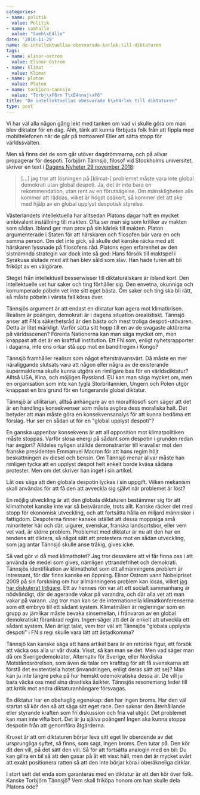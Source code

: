 ```yaml
---
categories:
- name: politik
  value: Politik
- name: samhalle
  value: "Samh\xE4lle"
date: '2018-11-29'
name: de-intellektuellas-obesvarade-karlek-till-diktaturen
tags:
- name: elinor-ostrom
  value: Elinor Ostrom
- name: klimat
  value: Klimat
- name: platon
  value: Platon
- name: torbjorn-tannsjo
  value: "Torbj\xF6rn T\xE4nnsj\xF6"
title: "De intellektuellas obesvarade k\xE4rlek till diktaturen"
type: post
---
```

Vi har väl alla någon gång lekt med tanken om vad vi skulle göra om man blev diktator för en dag. Ahh, tänk att kunna förbjuda folk från att fippla med mobiltelefonen när de går på trottoaren! Eller att sätta stopp för världssvälten.

Men så finns det de som går utöver dagdrömmarna, och på allvar propagerar för despoti. Torbjörn Tännsjö, filosof vid Stockholms universitet, skriver en text i [Dagens Nyheter 29 november 2018](https://www.dn.se/kultur-noje/sa-kan-klimatkrisen-leda-fram-till-en-global-despoti/):

> [...] jag tror att lösningen på [klimat-] problemet måste vara inte global demokrati utan global despoti. Ja, det är inte bara en rekommendation, utan rent av en förutsägelse. Om mänskligheten alls kommer att räddas, vilket är högst osäkert, så kommer det att ske med hjälp av en global upplyst despotisk styrelse.



Västerlandets intellektuella har alltsedan Platons dagar haft en mycket ambivalent inställning till makten. Ofta ser man sig som kritiker av makten som sådan. Ibland ger man prov på sin kärlek till makten. Platon argumenterade i Staten för att härskaren och filosofen bör vara en och samma person. Om det inte gick, så skulle det kanske räcka med att härskaren lyssnade på filosofens råd. Platons egen erfarenhet av den sistnämnda strategin var dock inte så god: Hans försök till maktspel i Syrakusa slutade med att han blev såld som slav. Han hade turen att bli friköpt av en välgörare.

Steget från intellektuell besserwisser till diktaturälskare är ibland kort. Den intellektuelle vet hur saker och ting förhåller sig. Den envetna, okunniga och korrumperade pöbeln vet inte sitt eget bästa. Om saker och ting ska bli rätt, så måste pöbeln i värsta fall köras över.

Tännsjös argument är att endast en diktatur kan agera mot klimatkrisen. Realism är poängen, demokrati är i dagens situation orealistiskt. Tännsjö anser att FN:s säkerhetsråd är den bästa och mest troliga despoti-utövaren. Detta är litet märkligt. Varför sätta sitt hopp till en av de svagaste aktörerna på världsscenen? Förenta Nationerna kan man säga mycket om, men knappast att det är en kraftfull institution. Ett FN som, enligt nyhetsrapporter i dagarna, inte ens orkar stå upp mot en banditregim i Kongo?

Tännsjö framhåller realism som något eftersträvansvärt. Då måste en mer näraliggande slutsats vara att någon eller några av de existerande supermakterna skulle kunna utgöra en rimligare bas för en världsdiktatur? Alltså USA, Kina, och möjligen Ryssland. EU kan man säga mycket om, men en organisation som inte kan tygla Storbritannien, Ungern och Polen utgör knappast en bra grund för en fungerande global diktatur.

Tännsjö är utilitarian, alltså anhängare av en moralfilosofi som säger att det är en handlings konsekvenser som måste avgöra dess moraliska halt. Det betyder att man måste göra en konsekvensanalys för att kunna bedöma ett förslag. Hur ser en sådan ut för en "global upplyst despoti"?

En ganska uppenbar konsekvens är att all opposition mot klimatpolitiken måste stoppas. Varför slösa energi på sådant som despotin i grunden redan har avgjort? Alldeles nyligen ställde demonstranter till kravaller mot den franske presidenten  Emmanuel Macron för att hans regim höjt beskattningen av diesel och bensin. Om Tännsjö menar allvar måste han rimligen tycka att en upplyst despot helt enkelt borde kväsa sådana protester. Men om det skriver han inget i sin artikel.

Låt oss säga att den globala despotin lyckas i sin uppgift. Vilken mekanism skall användas för att få den att avveckla sig självt när problemet är löst?

En möjlig utveckling är att den globala diktaturen bestämmer sig för att klimathotet kanske inte var så besvärande, trots allt. Kanske räcker det med stopp för ekonomisk utveckling, och att fortsätta hålla en miljard människor i fattigdom. Despoterna finner kanske istället att dessa moppsiga små minoriteter här och där, uigurer, svenskar, franska landsortsbor, eller vem vet vad, är större problem. Problemet med diktatur är nu att den har en tendens att diktera, så något sätt att protestera mot en sådan utveckling, som jag antar Tännsjö skulle anse tråkig, gives icke.

Så vad gör vi då med klimathotet? Jag tror dessvärre att vi får finna oss i att använda de medel som gives, nämligen yttrandefrihet och demokrati. Tännsjös identifikation av klimathotet som ett allmänningens problem är intressant, för där finns kanske en öppning. Elinor Ostrom vann Nobelpriset 2009 på sin forskning om hur allmänningens problem kan lösas, vilket [jag har diskuterat tidigare](/tag/elinor-ostrom/). Ett av hennes rön var att ett socialt sammanhang är nödvändigt, där de agerande vakar på varandra, och där alla vet att man vakar på varann. Jag tror man kan se de internationella klimatkonferenserna som ett embryo till ett sådant system. Klimatmålen är regleringar som en grupp av jämlikar måste bevaka sinsemellan, i frånvaron av en global demokratiskt förankrad regim. Ingen säger att det är enkelt att utveckla ett sådant system. Men ärligt talat, vem tror väl att Tännsjös "globala upplysta despoti" i FN:s regi skulle vara lätt att åstadkomma?

Tännsjö kan kanske säga att hans artikel bara är en retorisk figur, ett försök att väcka oss alla ur vår dvala. Visst, så kan man se det. Men vad säger man då om Sverigedemokrater, Alternativ för Sverige, eller Nordiska Motståndsrörelsen, som även de talar om krafttag för att få svenskarna att förstå det existentiella hotet (invandringen, enligt deras sätt att se)? Man kan ju inte längre peka på hur hemskt odemokratiska dessa är. De vill ju bara väcka oss med sina drastiska åsikter. Tännsjös resonemang leder till att kritik mot andra diktaturanhängare försvagas.

En diktatur har en obehaglig egenskap: den har ingen broms. Har den väl startat så kör den så att säga sitt eget race. Den saknar den återhållande eller styrande kraften som fri diskussion och fria val utgör. Det problemet kan man inte vifta bort. Det är ju själva poängen! Ingen ska kunna stoppa despotin från att genomföra åtgärderna.

Kruxet är att om diktaturen börjar leva sitt eget liv oberoende av det ursprungliga syftet, så finns, som sagt, ingen broms. Den tutar på. Den kör dit den vill, på det sätt den vill. Så för att fortsätta analogin med en bil: Du kan gillra en bil så att den gasar på åt ett visst håll, men det är mycket svårt att exakt positionera ratten så att den inte börjar köra i oberäkneliga cirklar.

I stort sett det enda som garanteras med en diktatur är att den kör över folk. Kanske Torbjörn Tännsjö? Vem skall friköpa honom om han skulle dela Platons öde?

